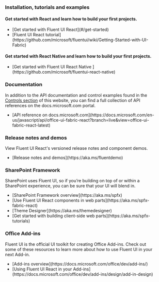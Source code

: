 ### Installation, tutorials and examples

#### Get started with React and learn how to build your first projects.

<ul class="md-list--flex">
  <li class="mdut--full">[Get started with Fluent UI React](#/get-started)</li>
  <li class="mdut--full">[Fluent UI React tutorial](https://github.com/microsoft/fluentui/wiki/Getting-Started-with-UI-Fabric)</li>
</ul>

#### Get started with React Native and learn how to build your first projects.

<ul class="md-list--flex">

  <li class="mdut--full">[Get started with Fluent UI React Native
](https://github.com/microsoft/fluentui-react-native)</li>
</ul>

### Documentation

In addition to the API documentation and control examples found in the [Controls section](#/controls/web) of this website, you can find a full collection of API references on the docs.microsoft.com portal.

<ul class="md-list--flex">
  <li class="mdut--full">[API reference on docs.microsoft.com](https://docs.microsoft.com/en-us/javascript/api/office-ui-fabric-react?branch=live&view=office-ui-fabric-react-latest)</li>
</ul>

### Release notes and demos

View Fluent UI React's versioned release notes and component demos.

<ul class="md-list--flex">
  <li class="mdut--full">[Release notes and demos](https://aka.ms/fluentdemo)</li>
</ul>

<h3 id="sharepoint-framework-dev">SharePoint Framework</h3>

SharePoint uses Fluent UI, so if you’re building on top of or within a SharePoint experience, you can be sure that your UI will blend in.

<ul class="md-list--flex">
  <li class="mdut--half">[SharePoint Framework overview](https://aka.ms/spfx)</li>
  <li class="mdut--half">[Use Fluent UI React components in web parts](https://aka.ms/spfx-fabric-react)</li>
  <li class="mdut--half">[Theme Designer](https://aka.ms/themedesigner)</li>
  <li class="mdut--half">[Get started with building client-side web parts](https://aka.ms/spfx-tutorials)</li>
</ul>

<h3 id="office-add-ins-dev">Office Add-ins</h3>

Fluent UI is the official UI toolkit for creating Office Add-ins. Check out some of these resources to learn more about how to use Fluent UI in your next Add-in.

<ul class="md-list--flex">
  <li class="mdut--full">[Add-ins overview](https://docs.microsoft.com/office/dev/add-ins/)</li>
  <li class="mdut--full">[Using Fluent UI React in your Add-ins](https://docs.microsoft.com/office/dev/add-ins/design/add-in-design)</li>
</ul>
